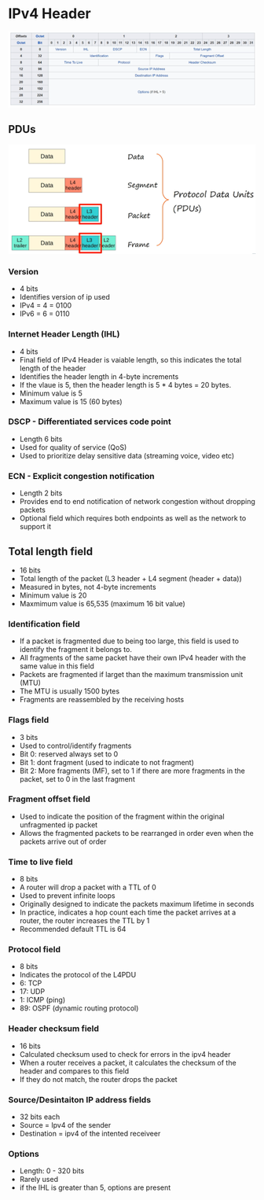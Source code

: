 # IPv4 Header

![alt text](image-2.png)

## PDUs

![alt text](image-1.png)

### Version
* 4 bits
* Identifies version of ip used
* IPv4 = 4 = 0100
* IPv6 = 6 = 0110

### Internet Header Length (IHL)
* 4 bits
* Final field of IPv4 Header is vaiable length, so this indicates the total length of the header
* Identifies the header length in 4-byte increments
* If the vlaue is 5, then the header length is 5 * 4 bytes = 20 bytes.
* Minimum value is 5
* Maximum value is 15 (60 bytes)

### DSCP - Differentiated services code point
* Length 6 bits
* Used for quality of service (QoS)
* Used to prioritize delay sensitive data (streaming voice, video etc)

### ECN - Explicit congestion notification

* Length 2 bits
* Provides end to end notification of network congestion without dropping packets
* Optional field which requires both endpoints as well as the network to support it

## Total length field
* 16 bits
* Total length of the packet (L3 header + L4 segment (header + data))
* Measured in bytes, not 4-byte increments
* Minimum value is 20
* Maxmimum value is 65,535 (maximum 16 bit value)

### Identification field

* If a packet is fragmented due to being too large, this field is used to identify the fragment it belongs to.
* All fragments of the same packet have their own IPv4 header with the same value in this field
* Packets are fragmented if larget than the maximum transmission unit (MTU)
* The MTU is usually 1500 bytes
* Fragments are reassembled by the receiving hosts

### Flags field
* 3 bits
* Used to control/identify fragments
* Bit 0: reserved always set to 0
* Bit 1: dont fragment (used to indicate to not fragment)
* Bit 2: More fragments (MF), set to 1 if there are more fragments in the packet, set to 0 in the last fragment

### Fragment offset field
* Used to indicate the position of the fragment within the original unfragmented ip packet
* Allows the fragmented packets to be rearranged in order even when the packets arrive out of order

### Time to live field
* 8 bits
* A router will drop a packet with a TTL of 0
* Used to prevent infinite loops
* Originally designed to indicate the packets maximum lifetime in seconds
* In practice, indicates a hop count each time the packet arrives at a router, the router increases the TTL by 1
* Recommended default TTL is 64

### Protocol field 
* 8 bits
* Indicates the protocol of the L4PDU
* 6: TCP
* 17: UDP
* 1: ICMP (ping)
* 89: OSPF (dynamic routing protocol)

### Header checksum field
* 16 bits
* Calculated checksum used to check for errors in the ipv4 header
* When a router receives a packet, it calculates the checksum of the header and compares to this field
* If they do not match, the router drops the packet

### Source/Desintaiton IP address fields
* 32 bits each
* Source = Ipv4 of the sender
* Destination = ipv4 of the intented receiveer

### Options
* Length: 0 - 320 bits
* Rarely used
* if the IHL is greater than 5, options are present
